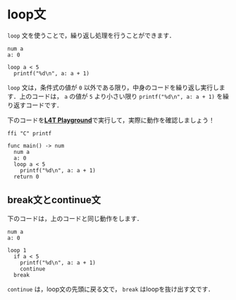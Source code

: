 <script src="https://cdn.lordicon.com/xdjxvujz.js"></script>

# loop文

`loop` 文を使うことで，繰り返し処理を行うことができます．

```
num a
a: 0

loop a < 5
  printf("%d\n", a: a + 1)

```

`loop` 文は，条件式の値が `0` 以外である限り，中身のコードを繰り返し実行します．上のコードは， `a` の値が `5` より小さい限り `printf("%d\n", a: a + 1)` を繰り返すコードです．

下のコードを<a href="http://35.247.86.97/" target="_blank"><u>**L4T Playground**</u></a>で実行して，実際に動作を確認しましょう！

```
ffi "C" printf

func main() -> num
  num a
  a: 0
  loop a < 5
    printf("%d\n", a: a + 1)
  return 0

```

## break文とcontinue文

下のコードは，上のコードと同じ動作をします．

```
num a
a: 0

loop 1
  if a < 5
    printf("%d\n", a: a + 1)
    continue
  break

```

`continue` は，loop文の先頭に戻る文で， `break` はloopを抜け出す文です．
